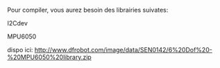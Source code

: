 Pour compiler, vous aurez besoin des librairies suivates:

I2Cdev

MPU6050

dispo ici: http://www.dfrobot.com/image/data/SEN0142/6%20Dof%20-%20MPU6050%20library.zip